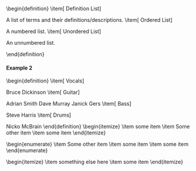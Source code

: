 \begin{definition}
\item[ Definition List]

A list of terms and their definitions/descriptions.
\item[ Ordered List]

A numbered list.
\item[ Unordered List]

An unnumbered list.

\end{definition}
#### Example 2

\begin{definition}
\item[ Vocals]

Bruce Dickinson
\item[ Guitar]

Adrian Smith
Dave Murray
Janick Gers
\item[ Bass]

Steve Harris
\item[ Drums]

Nicko McBrain
\end{definition}
\begin{itemize}
\item some item
\item Some other item
\item some item
\end{itemize}

\begin{enumerate}
\item Some other item
\item some item
\item some item
\end{enumerate}

\begin{itemize}
\item something else here
\item some item
\end{itemize}

